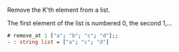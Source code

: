 
Remove the K'th element from a list.

The first element of the list is numbered 0, the second 1,...

```ocaml
# remove_at 1 ["a"; "b"; "c"; "d"];;
- : string list = ["a"; "c"; "d"]
```
